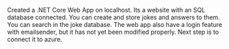 Created a .NET Core Web App on localhost. Its a website with an SQL database connected.
You can create and store jokes and answers to them. You can search in the joke database.
The web app also have a login feature with emailsender, but it has not yet been modified properly.
Next step is to connect it to azure.
